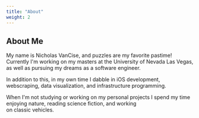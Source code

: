 ```yaml
---
title: "About"
weight: 2
---
```


## About Me

My name is Nicholas VanCise, and puzzles are my favorite pastime!  
Currently I'm working on my masters at the University of Nevada Las Vegas, as well as pursuing my dreams as a software engineer. 

In addition to this, in my own time I dabble in iOS development, webscraping, data visualization, and infrastructure programming.

When I'm not studying or working on my personal projects I spend my time  
enjoying nature, reading science fiction, and working  
on classic vehicles.